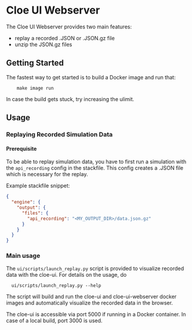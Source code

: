 # Cloe UI Webserver

The Cloe UI Webserver provides two main features:

- replay a recorded .JSON or .JSON.gz file
- unzip the JSON.gz files

## Getting Started

The fastest way to get started is to build a Docker image and run that:

```
    make image run
```

In case the build gets stuck, try increasing the ulimit.

## Usage

### Replaying Recorded Simulation Data

#### Prerequisite

To be able to replay simulation data, you have to first run a simulation with
the `api_recording` config in the stackfile. This config creates a .JSON file
which is necessary for the replay.

Example stackfile snippet:

```json
{
  "engine": {
    "output": {
      "files": {
        "api_recording": "<MY_OUTPUT_DIR>/data.json.gz"
      }
    }
  }
}
```

### Main usage

The `ui/scripts/launch_replay.py` script is provided to visualize recorded data
with the cloe-ui. For details on the usage, do

```
  ui/scripts/launch_replay.py --help
```

The script will build and run the cloe-ui and cloe-ui-webserver docker images
and automatically visualize the recorded data in the browser.

The cloe-ui is accessible via port 5000 if running in a Docker container. In
case of a local build, port 3000 is used.
